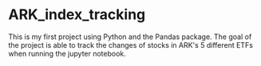 # ARK_index_tracking
This is my first project using Python and the Pandas package. The goal of the project is able to track the changes of stocks in ARK's 5 different ETFs when running the jupyter notebook.
